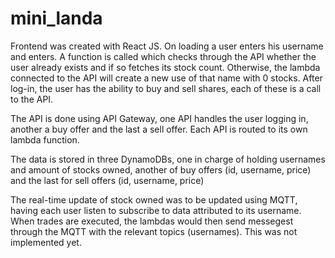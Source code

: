 # mini_landa

Frontend was created with React JS. On loading a user enters his username and enters. A function is called which checks through the API whether the user already exists and if so fetches its stock count. Otherwise, the lambda connected to the API will create a new use of that name with 0 stocks.
After log-in, the user has the ability to buy and sell shares, each of these is a call to the API.

The API is done using API Gateway, one API handles the user logging in, another a buy offer and the last a sell offer.
Each API is routed to its own lambda function.

The data is stored in three DynamoDBs, one in charge of holding usernames and amount of stocks owned, another of buy offers (id, username, price) and the last for sell offers (id, username, price)

The real-time update of stock owned was to be updated using MQTT, having each user listen to subscribe to data attributed to its username. When trades are executed, the lambdas would then send messegest through the MQTT with the relevant topics (usernames). This was not implemented yet.
